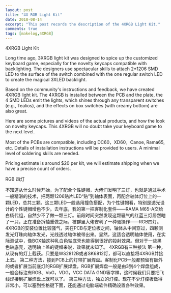 ```yaml
---
layout: post
title: "4X RGB Light Kit"
date: 2018-08-14
excerpt: "This post records the description of the 4XRGB Light Kit."
comments: true
tags: [makelog,4XRGB]
---
```


4XRGB Light Kit

Long time ago, 3XRGB light kit was designed to spice up the customized keyboard game, especially for the novelty keycaps compatible with backlighting. The designers use spectacular skills to attach 2*1206 SMD LED to the surface of the switch combined with the one regular switch LED to create the magical 3XLED backlight.

Based on the community's instructions and feedback, we have created 4XRGB light kit. The 4XRGB is installed between the PCB and the plate, the 4 SMD LEDs emit the lights, which shines through any transparent switches (e.g., Tealios), and the effects on box switches (with creamy bottom) are also great.

Here are some pictures and videos of the actual products, and how the look on novelty keycaps. This 4XRGB will no doubt take your keyboard game to the next level.

Most of the PCBs are compatible, including DC60，XD60，Canoe, Rama65, etc. Details of installation instructions will be provided to users. A minimal level of soldering skills are needed.

Pricing estimate is around $20 per kit, we will estimate shipping when we have a precise count of orders.

RGB 四灯

不知道从什么时候开始，为了配合个性键帽，大佬们发明了三灯，也就是通过手术一般精湛的技术，把两颗1206贴片LED“贴”到轴体表面，再配合轴体灯位上的一颗LED，总共三颗。这三颗LED一般选用撞色搭配，为个性键帽看，特别是透光设计的个性键帽增色不少。去年底，我的第一把客制化套件——RAMA M65-A交给白杨代组，自然少不了做一颗三灯。前段时间突然发现这颗骚气的红蓝三灯居然瞎了一只，正在准备拆轴重做之际，被群里大佬安利了一种骚操作——RGB四灯。 
4XRGB的安装位置比较骚气，夹在PCB与定位板之间，轴体从中间穿过，四颗测发光灯珠向轴体发光，光线透过轴体被带出来。显然，这适合透明轴体使用，在实际测试中，像BOX轴这种乳白色轴底壳也能得到很好的投射效果。但对于一些黑色轴底壳，透明轴上盖的键帽来说，效果就未知了。
4XRGB有三种接法
第一种，从现有的灯上截获。只要是WS2812B或者SK6812灯，都可以直接将4XRGB并接上去。
第二种方法，接到PCB上的灯带扩展焊盘。客制化PCB一般都预留有额外的或者扩展当前底灯的RGB扩展焊盘，RGB扩展焊盘一般是由3到4个焊盘组成，一般会标注有RGB、VoG，VDG，VCC DATA GND等字样，这时候我们只要把飞线焊接到扩展焊盘上就可以了。
第三种方法，独立的灯控。现在不少灯控板做得非常小，可以塞到空格键下面，还能通过电脑端软件精确设置各种效果。

